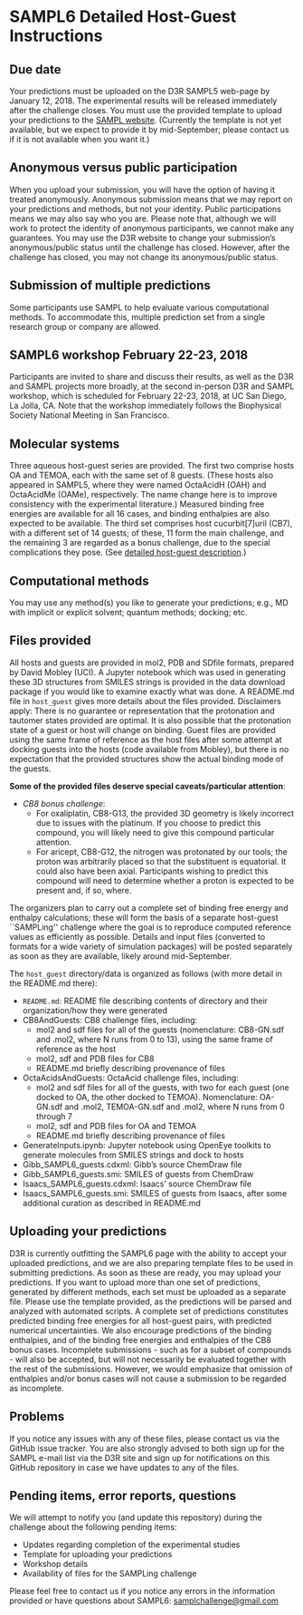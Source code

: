 # SAMPL6 Detailed Host-Guest Instructions

## Due date
Your predictions must be uploaded on the D3R SAMPL5 web-page by January 12, 2018.
The experimental results will be released immediately after the challenge closes.
You must use the provided template to upload your predictions to the [SAMPL website](https://drugdesigndata.org/about/sampl6).
(Currently the template is not yet available, but we expect to provide it by mid-September; please contact us if it is not available when you want it.)

## Anonymous versus public participation
When you upload your submission, you will have the option of having it treated anonymously.
Anonymous submission means that we may report on your predictions and methods, but not your identity.
Public participations means we may also say who you are. 
Please note that, although we will work to protect the identity of anonymous participants, we cannot make any guarantees.
You may use the D3R website to change your submission’s anonymous/public status until the challenge has closed.
However, after the challenge has closed, you may not change its anonymous/public status.  

## Submission of multiple predictions
Some participants use SAMPL to help evaluate various computational methods.
To accommodate this, multiple prediction set from a single research group or company are allowed. 

## SAMPL6 workshop February 22-23, 2018
Participants are invited to share and discuss their results, as well as the D3R and SAMPL projects more broadly, at the second in-person D3R and SAMPL workshop, which is scheduled for February 22-23, 2018, at UC San Diego, La Jolla, CA.
Note that the workshop immediately follows the Biophysical Society National Meeting in San Francisco.

## Molecular systems
Three aqueous host-guest series are provided. 
The first two comprise hosts OA and TEMOA, each with the same set of 8 guests. (These hosts also appeared in SAMPL5, where they were named OctaAcidH (OAH) and OctaAcidMe (OAMe), respectively.
The name change here is to improve consistency with the experimental literature.)
Measured binding free energies are available for all 16 cases, and binding enthalpies are also expected to be available. 
The third set comprises host cucurbit[7]uril (CB7), with a different set of 14 guests; of these, 11 form the main challenge, and the remaining 3 are regarded as a bonus challenge, due to the special complications they pose.
(See [detailed host-guest description](host_guest_description.md).)

## Computational methods
You may use any method(s) you like to generate your predictions; e.g., MD with implicit or explicit solvent; quantum methods; docking; etc. 

## Files provided
All hosts and guests are provided in mol2, PDB and SDfile formats, prepared by David Mobley (UCI).
A Jupyter notebook which was used in generating these 3D structures from SMILES strings is provided in the data download package if you would like to examine exactly what was done.
A README.md file in `host_guest` gives more details about the files provided.
Disclaimers apply: There is no guarantee or representation that the protonation and tautomer states provided are optimal.
It is also possible that the protonation state of a guest or host will change on binding.
Guest files are provided using the same frame of reference as the host files after some attempt at docking guests into the hosts (code available from Mobley), but there is no expectation that the provided structures show the actual binding mode of the guests.

**Some of the provided files deserve special caveats/particular attention**:
- *CB8 bonus challenge*:
   - For oxaliplatin, CB8-G13, the provided 3D geometry is likely incorrect due to issues with the platinum. If you choose to predict this compound, you will likely need to give this compound particular attention.
   - For aricept, CB8-G12, the nitrogen was protonated by our tools; the proton was arbitrarily placed so that the substituent is equatorial. It could also have been axial. Participants wishing to predict this compound will need to determine whether a proton is expected to be present and, if so, where. 

The organizers plan to carry out a complete set of binding free energy and enthalpy calculations; these will form the basis of a separate host-guest ``SAMPLing'' challenge where the goal is to reproduce computed reference values as efficiently as possible.
Details and input files (converted to formats for a wide variety of simulation packages) will be posted separately as soon as they are available, likely around mid-September.  

The `host_guest` directory/data is organized as follows (with more detail in the README.md there):
- `README.md`: README file describing contents of directory and their organization/how they were generated
- CB8AndGuests: CB8 challenge files, including:
  - mol2 and sdf files for all of the guests (nomenclature: CB8-GN.sdf and .mol2, where N runs from 0 to 13), using the same frame of reference as the host 
  - mol2, sdf and PDB files for CB8
  - README.md briefly describing provenance of files
- OctaAcidsAndGuests: OctaAcid challenge files, including:
  - mol2 and sdf files for all of the guests, with two for each guest (one docked to OA, the other docked to TEMOA). Nomenclature: OA-GN.sdf and .mol2, TEMOA-GN.sdf and .mol2, where N runs from 0 through 7
  - mol2, sdf and PDB files for OA and TEMOA
  - README.md briefly describing provenance of files
- GenerateInputs.ipynb: Jupyter notebook using OpenEye toolkits to generate molecules from SMILES strings and dock to hosts
- Gibb_SAMPL6_guests.cdxml: Gibb’s source ChemDraw file
- Gibb_SAMPL6_guests.smi: SMILES of guests from ChemDraw
- Isaacs_SAMPL6_guests.cdxml: Isaacs’ source ChemDraw file
- Isaacs_SAMPL6_guests.smi: SMILES of guests from Isaacs, after some additional curation as described in README.md


## Uploading your predictions
D3R is currently outfitting the SAMPL6 page with the ability to accept your uploaded predictions, and we are also preparing template files to be used in submitting predictions.
As soon as these are ready, you may upload your predictions.
 If you want to upload more than one set of predictions, generated by different methods, each set must be uploaded as a separate file.
Please use the template provided, as the predictions will be parsed and analyzed with automated scripts.
A complete set of predictions constitutes predicted binding free energies for all host-guest pairs, with predicted numerical uncertainties.
We also encourage predictions of the binding enthalpies, and of the binding free energies and enthalpies of the CB8 bonus cases. 
Incomplete submissions - such as for a subset of compounds - will also be accepted, but will not necessarily be evaluated together with the rest of the submissions.
However, we would emphasize that omission of enthalpies and/or bonus cases will not cause a submission to be regarded as incomplete. 

## Problems

If you notice any issues with any of these files, please contact us via the GitHub issue tracker.
You are also strongly advised to both sign up for the SAMPL e-mail list via the D3R site and sign up for notifications on this GitHub repository in case we have updates to any of the files.

## Pending items, error reports, questions

We will attempt to notify you (and update this repository) during the challenge about the following pending items:
- Updates regarding completion of the experimental studies
- Template for uploading your predictions
- Workshop details
- Availability of files for the SAMPLing challenge

Please feel free to contact us if you notice any errors in the information provided or have questions about SAMPL6: samplchallenge@gmail.com

